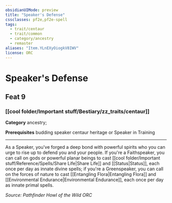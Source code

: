 ```yaml
---
obsidianUIMode: preview
title: "Speaker's Defense"
cssclasses: pf2e,pf2e-spell
tags:
  - trait/centaur
  - trait/common
  - category/ancestry
  - remaster
aliases: "Item.YLnEXyOiogkV8IWV"
license: ORC
---
```

# Speaker's Defense
## Feat 9
### [[cool folder/Important stuff/Bestiary/zz_traits/centaur]]

**Category** ancestry; 



**Prerequisites** budding speaker centaur heritage or Speaker in Training
* * *
As a Speaker, you've forged a deep bond with powerful spirits who you can urge to rise up to defend you and your people. If you're a Faithspeaker, you can call on gods or powerful planar beings to cast [[cool folder/Important stuff/Reference/Spells/Share Life|Share Life]] and [[Status|Status]], each once per day as innate divine spells; if you're a Greenspeaker, you can call on the forces of nature to cast [[Entangling Flora|Entangling Flora]] and [[Environmental Endurance|Environmental Endurance]], each once per day as innate primal spells.

*Source: Pathfinder Howl of the Wild*
*ORC*